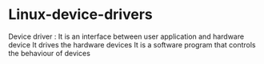 # Linux-device-drivers

Device driver : It is an interface between user application and hardware device
                It drives the hardware devices
                It is a software program that controls the behaviour of devices
